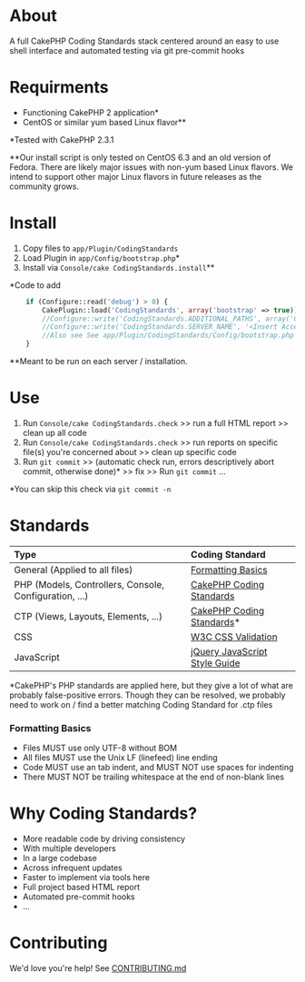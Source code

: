 # About #
A full CakePHP Coding Standards stack centered around an easy to use shell interface and automated testing via git pre-commit hooks

# Requirments #
* Functioning CakePHP 2 application*
* CentOS or similar yum based Linux flavor**

*Tested with CakePHP 2.3.1

**Our install script is only tested on CentOS 6.3 and an old version of Fedora.  There are likely major issues with non-yum based Linux flavors.  We intend to support other major Linux flavors in future releases as the community grows.

# Install #
1. Copy files to `app/Plugin/CodingStandards`
1. Load Plugin in `app/Config/bootstrap.php`*
1. Install via `Console/cake CodingStandards.install`**

*Code to add

````php
    if (Configure::read('debug') > 0) {
        CakePlugin::load('CodingStandards', array('bootstrap' => true));
        //Configure::write('CodingStandards.ADDITIONAL_PATHS', array('CodingStandards' => Configure::read('CodingStandards.PLUGIN_PATH'))); // Optional - Useful if you have extra paths you want included in full reports.  Example here is the coding standards themselves, though you can other other(s).
        //Configure::write('CodingStandards.SERVER_NAME', '<Insert Accessible URL HERE>') // Optional and probably server specific -- enables CSS checking & provides full URL for HTML reports
        //Also see See app/Plugin/CodingStandards/Config/bootstrap.php for other variables you can tweak
    }
````

**Meant to be run on each server / installation.

# Use #

1. Run `Console/cake CodingStandards.check` >> run a full HTML report >> clean up all code
1. Run `Console/cake CodingStandards.check` >> run reports on specific file(s) you're concerned about >> clean up specific code
1. Run `git commit` >> (automatic check run, errors descriptively abort commit, otherwise done)* >> fix >> Run `git commit` ...

*You can skip this check via `git commit -n`

# Standards #

| Type                                                    | Coding Standard                                      |
|:------------------------------------------------------- |:---------------------------------------------------- |
| General (Applied to all files)                          | [Formatting Basics](#formatting-basics)              |
| PHP (Models, Controllers, Console, Configuration, ...)  | [CakePHP Coding Standards](http://goo.gl/lWw9V)      |
| CTP (Views, Layouts, Elements, ...)                     | [CakePHP Coding Standards](http://goo.gl/lWw9V)*     |                                       |
| CSS                                                     | [W3C CSS Validation](http://goo.gl/g5Vrk)            |
| JavaScript                                              | [jQuery JavaScript Style Guide](http://goo.gl/nFpZl) |

*CakePHP's PHP standards are applied here, but they give a lot of what are probably false-positive errors.  Though they can be resolved, we probably need to work on / find a better matching Coding Standard for .ctp files

### Formatting Basics ###
* Files MUST use only UTF-8 without BOM
* All files MUST use the Unix LF (linefeed) line ending
* Code MUST use an tab indent, and MUST NOT use spaces for indenting
* There MUST NOT be trailing whitespace at the end of non-blank lines

# Why Coding Standards? #

* More readable code by driving consistency
 * With multiple developers
 * In a large codebase
 * Across infrequent updates
* Faster to implement via tools here
 * Full project based HTML report
 * Automated pre-commit hooks
* ...

# Contributing #
We'd love you're help! See [CONTRIBUTING.md](CONTRIBUTING.md)
